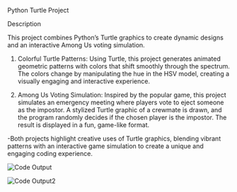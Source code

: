 Python Turtle Project

Description

This project combines Python’s Turtle graphics to create dynamic designs and an interactive Among Us voting simulation.

1. Colorful Turtle Patterns: Using Turtle, this project generates animated geometric patterns with colors that shift smoothly through the spectrum. The colors change by manipulating the hue in the HSV model, creating a visually engaging and interactive experience.

2. Among Us Voting Simulation: Inspired by the popular game, this project simulates an emergency meeting where players vote to eject someone as the impostor. A stylized Turtle graphic of a crewmate is drawn, and the program randomly decides if the chosen player is the impostor. The result is displayed in a fun, game-like format.

-Both projects highlight creative uses of Turtle graphics, blending vibrant patterns with an interactive game simulation to create a unique and engaging coding experience.

![Code Output](https://github.com/user-attachments/assets/8721e30e-f642-44b3-b694-8335ff32984d)

![Code Output2](https://github.com/user-attachments/assets/9a5af8e6-32fa-431c-a3bc-c907517c73a4)
